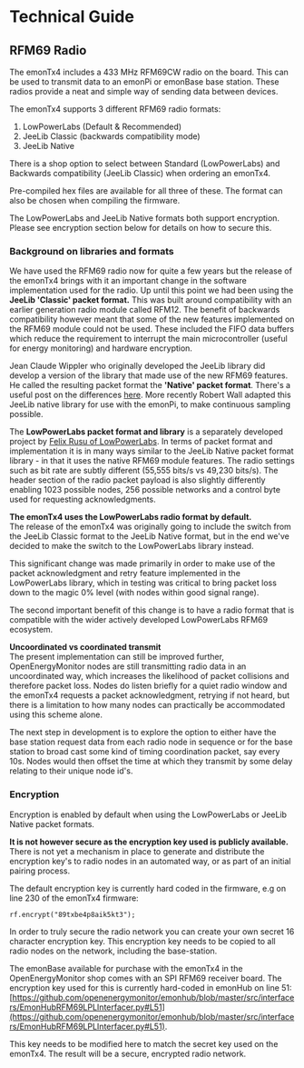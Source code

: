 # Technical Guide

## RFM69 Radio

The emonTx4 includes a 433 MHz RFM69CW radio on the board. This can be used to transmit data to an emonPi or emonBase base station. These radios provide a neat and simple way of sending data between devices.

The emonTx4 supports 3 different RFM69 radio formats:

1. LowPowerLabs (Default & Recommended)
2. JeeLib Classic (backwards compatibility mode)
3. JeeLib Native

There is a shop option to select between Standard (LowPowerLabs) and Backwards compatibility (JeeLib Classic) when ordering an emonTx4.

Pre-compiled hex files are available for all three of these. The format can also be chosen when compiling the firmware.

The LowPowerLabs and JeeLib Native formats both support encryption. Please see encryption section below for details on how to secure this.

### Background on libraries and formats

We have used the RFM69 radio now for quite a few years but the release of the emonTx4 brings with it an important change in the software implementation used for the radio. Up until this point we had been using the **JeeLib 'Classic' packet format.** This was built around compatibility with an earlier generation radio module called RFM12. The benefit of backwards compatibility however meant that some of the new features implemented on the RFM69 module could not be used. These included the FIFO data buffers which reduce the requirement to interrupt the main microcontroller (useful for energy monitoring) and hardware encryption. 

Jean Claude Wippler who originally developed the JeeLib library did develop a version of the library that made use of the new RFM69 features. He called the resulting packet format the **'Native' packet format**. There's a useful post on the differences [here](https://jeelabs.org/book/1522a/index.html). More recently Robert Wall adapted this JeeLib native library for use with the emonPi, to make continuous sampling possible.

The **LowPowerLabs packet format and library** is a separately developed project by [Felix Rusu of LowPowerLabs](https://github.com/LowPowerLab/RFM69). In terms of packet format and implementation it is in many ways similar to the JeeLib Native packet format library - in that it uses the native RFM69 module features. The radio settings such as bit rate are subtly different (55,555 bits/s vs 49,230 bits/s). The header section of the radio packet payload is also slightly differently enabling 1023 possible nodes, 256 possible networks and a control byte used for requesting acknowledgments.

**The emonTx4 uses the LowPowerLabs radio format by default.**<br>
The release of the emonTx4 was originally going to include the switch from the JeeLib Classic format to the JeeLib Native format, but in the end we've decided to make the switch to the LowPowerLabs library instead. 

This significant change was made primarily in order to make use of the packet acknowledgment and retry feature implemented in the LowPowerLabs library, which in testing was critical to bring packet loss down to the magic 0% level (with nodes within good signal range).

The second important benefit of this change is to have a radio format that is compatible with the wider actively developed LowPowerLabs RFM69 ecosystem. 

**Uncoordinated vs coordinated transmit**<br>
The present implementation can still be improved further, OpenEnergyMonitor nodes are still transmitting radio data in an uncoordinated way, which increases the likelihood of packet collisions and therefore packet loss. Nodes do listen briefly for a quiet radio window and the emonTx4 requests a packet acknowledgment, retrying if not heard, but there is a limitation to how many nodes can practically be accommodated using this scheme alone.

The next step in development is to explore the option to either have the base station request data from each radio node in sequence or for the base station to broad cast some kind of timing coordination packet, say every 10s. Nodes would then offset the time at which they transmit by some delay relating to their unique node id's.

### Encryption

Encryption is enabled by default when using the LowPowerLabs or JeeLib Native packet formats.

**It is not however secure as the encryption key used is publicly available.** There is not yet a mechanism in place to generate and distribute the encryption key's to radio nodes in an automated way, or as part of an initial pairing process.

The default encryption key is currently hard coded in the firmware, e.g on line 230 of the emonTx4 firmware:

```
rf.encrypt("89txbe4p8aik5kt3");
```

In order to truly secure the radio network you can create your own secret 16 character encryption key. This encryption key needs to be copied to all radio nodes on the network, including the base-station.

The emonBase available for purchase with the emonTx4 in the OpenEnergyMonitor shop comes with an SPI RFM69 receiver board. The encryption key used for this is currently hard-coded in emonHub on line 51: [https://github.com/openenergymonitor/emonhub/blob/master/src/interfacers/EmonHubRFM69LPLInterfacer.py#L51](https://github.com/openenergymonitor/emonhub/blob/master/src/interfacers/EmonHubRFM69LPLInterfacer.py#L51).

This key needs to be modified here to match the secret key used on the emonTx4. The result will be a secure, encrypted radio network.





